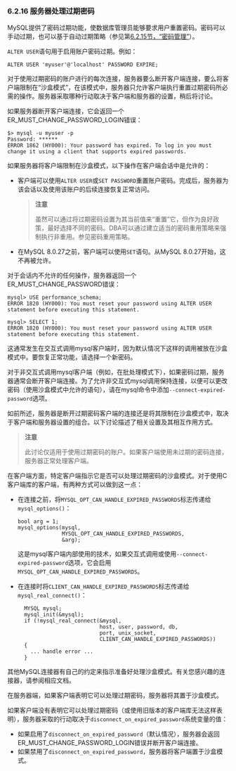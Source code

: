 ### 6.2.16 服务器处理过期密码

MySQL提供了密码过期功能，使数据库管理员能够要求用户重置密码。密码可以手动过期，也可以基于自动过期策略（参见第[6.2.15节，“密码管理”](./06.02.15.密码管理.md)）。

`ALTER USER`语句用于启用账户密码过期。例如：

```
ALTER USER 'myuser'@'localhost' PASSWORD EXPIRE;
```
对于使用过期密码的账户进行的每次连接，服务器要么断开客户端连接，要么将客户端限制在“沙盒模式”，在该模式中，服务器只允许客户端执行重置过期密码所必需的操作。服务器采取哪种行动取决于客户端和服务器的设置，稍后将讨论。

如果服务器断开客户端连接，它会返回一个ER_MUST_CHANGE_PASSWORD_LOGIN错误：

```
$> mysql -u myuser -p
Password: ******
ERROR 1862 (HY000): Your password has expired. To log in you must
change it using a client that supports expired passwords.
```
如果服务器将客户端限制在沙盒模式，以下操作在客户端会话中是允许的：

- 客户端可以使用`ALTER USER`或`SET PASSWORD`重置账户密码。完成后，服务器为该会话以及使用该账户的后续连接恢复正常访问。

  > **注意**
  > 
  > 虽然可以通过将过期密码设置为其当前值来“重置”它，但作为良好政策，最好选择不同的密码。DBA可以通过建立适当的密码重用策略来强制执行非重用。参见密码重用策略。

- 在MySQL 8.0.27之前，客户端可以使用`SET`语句。从MySQL 8.0.27开始，这不再被允许。


对于会话内不允许的任何操作，服务器返回一个ER_MUST_CHANGE_PASSWORD错误：

```
mysql> USE performance_schema;
ERROR 1820 (HY000): You must reset your password using ALTER USER
statement before executing this statement.

mysql> SELECT 1;
ERROR 1820 (HY000): You must reset your password using ALTER USER
statement before executing this statement.
```
这通常发生在交互式调用mysql客户端时，因为默认情况下这样的调用被放在沙盒模式中。要恢复正常功能，请选择一个新密码。

对于非交互式调用mysql客户端（例如，在批处理模式下），如果密码过期，服务器通常会断开客户端连接。为了允许非交互式mysql调用保持连接，以便可以更改密码（使用沙盒模式中允许的语句），请在mysql命令中添加`--connect-expired-password`选项。

如前所述，服务器是断开过期密码客户端的连接还是将其限制在沙盒模式中，取决于客户端和服务器设置的组合。以下讨论描述了相关设置及其相互作用方式。

> **注意**
>
> 此讨论仅适用于使用过期密码的账户。如果客户端使用未过期的密码连接，服务器正常处理客户端。

在客户端方面，特定客户端指示它是否可以处理过期密码的沙盒模式。对于使用C客户端库的客户端，有两种方式可以做到这一点：

- 在连接之前，将`MYSQL_OPT_CAN_HANDLE_EXPIRED_PASSWORDS`标志传递给`mysql_options()`：

  ```
  bool arg = 1;
  mysql_options(mysql,
                MYSQL_OPT_CAN_HANDLE_EXPIRED_PASSWORDS,
                &arg);
  ```
  这是mysql客户端内部使用的技术，如果交互式调用或使用`--connect-expired-password`选项，它会启用`MYSQL_OPT_CAN_HANDLE_EXPIRED_PASSWORDS`。

- 在连接时将`CLIENT_CAN_HANDLE_EXPIRED_PASSWORDS`标志传递给`mysql_real_connect()`：

  ```
    MYSQL mysql;
    mysql_init(&mysql);
    if (!mysql_real_connect(&mysql,
                            host, user, password, db,
                            port, unix_socket,
                            CLIENT_CAN_HANDLE_EXPIRED_PASSWORDS))
    {
      ... handle error ...
    }

其他MySQL连接器有自己的约定来指示准备好处理沙盒模式。有关您感兴趣的连接器，请参阅相应文档。

在服务器端，如果客户端表明它可以处理过期密码，服务器将其置于沙盒模式。

如果客户端没有表明它可以处理过期密码（或使用旧版本的客户端库无法这样表明），服务器采取的行动取决于`disconnect_on_expired_password`系统变量的值：

- 如果启用了`disconnect_on_expired_password`（默认情况），服务器会返回ER_MUST_CHANGE_PASSWORD_LOGIN错误并断开客户端连接。
- 如果禁用了`disconnect_on_expired_password`，服务器将客户端置于沙盒模式。